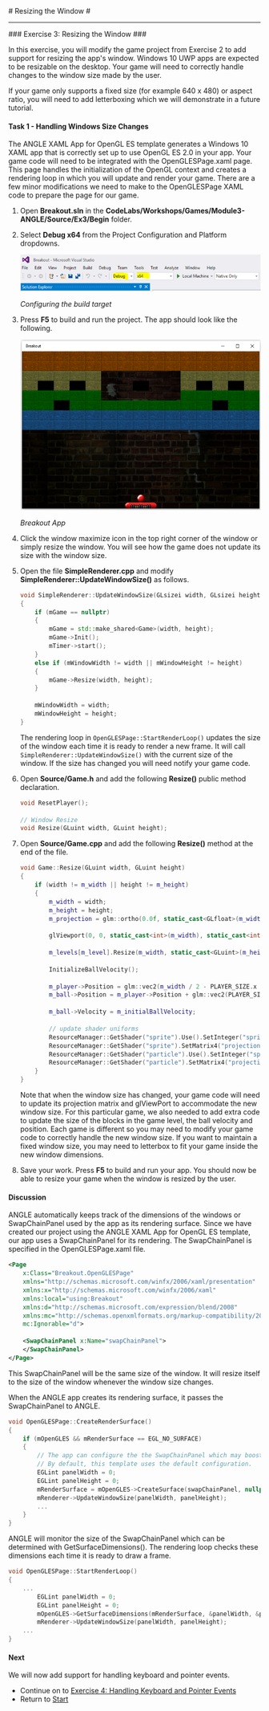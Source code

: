 ﻿<a name="HOLTop" />
# Resizing the Window #

---

<a name="Exercise3" />
### Exercise 3: Resizing the Window ###

In this exercise, you will modify the game project from Exercise 2 to add support for resizing the app's window. Windows 10 UWP apps are expected to be resizable on the desktop. Your game will need to correctly handle changes to the window size made by the user.

If your game only supports a fixed size (for example 640 x 480) or aspect ratio, you will need to add letterboxing which we will demonstrate in a future tutorial.

#### Task 1 - Handling Windows Size Changes ####

The ANGLE XAML App for OpenGL ES template generates a Windows 10 XAML app that is correctly set up to use OpenGL ES 2.0 in your app. Your game code will need to be integrated with the OpenGLESPage.xaml page. This page handles the initialization of the OpenGL context and creates a rendering loop in which you will update and render your game. There are a few minor modifications we need to make to the OpenGLESPage XAML code to prepare the page for our game.

1. Open **Breakout.sln** in the **CodeLabs/Workshops/Games/Module3-ANGLE/Source/Ex3/Begin** folder.  

1. Select **Debug x64** from the Project Configuration and Platform dropdowns.

	![Configuring the build target](../../Images/ex2-debug-x64.PNG?raw=true "Configuring the build target")

	_Configuring the build target_

1. Press **F5** to build and run the project. The app should look like the following.

	![Breakout App](../../Images/ex2-breakout-app.png?raw=true "Breakout App")

	_Breakout App_

1. Click the window maximize icon in the top right corner of the window or simply resize the window. You will see how the game does not update its size with the window size.

1. Open the file **SimpleRenderer.cpp** and modify **SimpleRenderer::UpdateWindowSize()** as follows.

	````C++
	void SimpleRenderer::UpdateWindowSize(GLsizei width, GLsizei height)
	{
		if (mGame == nullptr)
		{
			mGame = std::make_shared<Game>(width, height);
			mGame->Init();
			mTimer->start();
		}
		else if (mWindowWidth != width || mWindowHeight != height)
		{
			mGame->Resize(width, height);
		}

		mWindowWidth = width;
		mWindowHeight = height;
	}
	````

	The rendering loop in `OpenGLESPage::StartRenderLoop()` updates the size of the window each time it is ready to render a new frame. It will call `SimpleRenderer::UpdateWindowSize()` with the current size of the window. If the size has changed you will need notify your game code.

1. Open **Source/Game.h** and add the following **Resize()** public method declaration.

	````C++
	void ResetPlayer();

	// Window Resize
	void Resize(GLuint width, GLuint height);
	````

1. Open **Source/Game.cpp** and add the following **Resize()** method at the end of the file.

	````C++
	void Game::Resize(GLuint width, GLuint height)
	{
		if (width != m_width || height != m_height)
		{
			m_width = width;
			m_height = height;
			m_projection = glm::ortho(0.0f, static_cast<GLfloat>(m_width), static_cast<GLfloat>(m_height), 0.0f, -1.0f, 1.0f);

			glViewport(0, 0, static_cast<int>(m_width), static_cast<int>(m_height));

			m_levels[m_level].Resize(m_width, static_cast<GLuint>(m_height * 0.5));

			InitializeBallVelocity();

			m_player->Position = glm::vec2(m_width / 2 - PLAYER_SIZE.x / 2, m_height - PLAYER_SIZE.y);
			m_ball->Position = m_player->Position + glm::vec2(PLAYER_SIZE.x / 2 - BALL_RADIUS, -BALL_RADIUS * 2);

			m_ball->Velocity = m_initialBallVelocity;

			// update shader uniforms
			ResourceManager::GetShader("sprite").Use().SetInteger("sprite", 0);
			ResourceManager::GetShader("sprite").SetMatrix4("projection", m_projection);
			ResourceManager::GetShader("particle").Use().SetInteger("sprite", 0);
			ResourceManager::GetShader("particle").SetMatrix4("projection", m_projection);
		}
	}
	````

	Note that when the window size has changed, your game code will need to update its projection matrix and glViewPort to accommodate the new window size. For this particular game, we also needed to add extra code to update the size of the blocks in the game level, the ball velocity and position. Each game is different so you may need to modify your game code to correctly handle the new window size. If you want to maintain a fixed window size, you may need to letterbox to fit your game inside the new window dimensions.

1. Save your work. Press **F5** to build and run your app. You should now be able to resize your game when the window is resized by the user.

#### Discussion ####

ANGLE automatically keeps track of the dimensions of the windows or SwapChainPanel used by the app as its rendering surface. Since we have created our project using the ANGLE XAML App for OpenGL ES template, our app uses a SwapChainPanel for its rendering. The SwapChainPanel is specified in the  OpenGLESPage.xaml file.

````XML
<Page
    x:Class="Breakout.OpenGLESPage"
    xmlns="http://schemas.microsoft.com/winfx/2006/xaml/presentation"
    xmlns:x="http://schemas.microsoft.com/winfx/2006/xaml"
    xmlns:local="using:Breakout"
    xmlns:d="http://schemas.microsoft.com/expression/blend/2008"
    xmlns:mc="http://schemas.openxmlformats.org/markup-compatibility/2006"
    mc:Ignorable="d">

    <SwapChainPanel x:Name="swapChainPanel">
    </SwapChainPanel>
</Page>
````

This SwapChainPanel will be the same size of the window. It will resize itself to the size of the window whenever the window size changes.

When the ANGLE app creates its rendering surface, it passes the SwapChainPanel to ANGLE.

````C++
void OpenGLESPage::CreateRenderSurface()
{
    if (mOpenGLES && mRenderSurface == EGL_NO_SURFACE)
    {
        // The app can configure the the SwapChainPanel which may boost performance.
        // By default, this template uses the default configuration.
        EGLint panelWidth = 0;
        EGLint panelHeight = 0;
        mRenderSurface = mOpenGLES->CreateSurface(swapChainPanel, nullptr, nullptr);
        mRenderer->UpdateWindowSize(panelWidth, panelHeight);
        ...     
    }
}
````

ANGLE will monitor the size of the SwapChainPanel which can be determined with GetSurfaceDimensions(). The rendering loop checks these dimensions each time it is ready to draw a frame.

````C++
void OpenGLESPage::StartRenderLoop()
{
    ...
        EGLint panelWidth = 0;
        EGLint panelHeight = 0;
        mOpenGLES->GetSurfaceDimensions(mRenderSurface, &panelWidth, &panelHeight);
        mRenderer->UpdateWindowSize(panelWidth, panelHeight);
    ...
}    
````

#### Next ####

We will now add support for handling keyboard and pointer events.

- Continue on to [Exercise 4: Handling Keyboard and Pointer Events](../..//Source/Ex4/README.md)
- Return to [Start](../../README.md)
